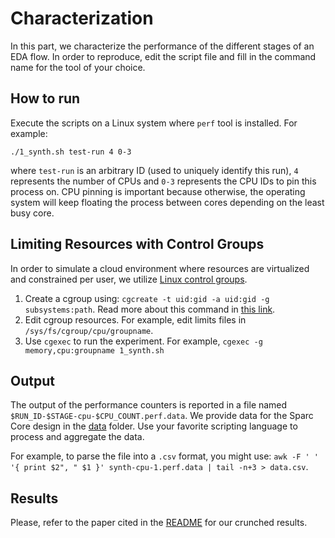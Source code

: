 # Characterization

In this part, we characterize the performance of the different stages of an EDA flow. In order to reproduce, edit the script file and fill in the command name for the tool of your choice.

## How to run

Execute the scripts on a Linux system where `perf` tool is installed. For example:

```Shell
./1_synth.sh test-run 4 0-3
```
where `test-run` is an arbitrary ID (used to uniquely identify this run), `4` represents the number of CPUs and `0-3` represents the CPU IDs to pin this process on. CPU pinning is important because otherwise, the operating system will keep floating the process between cores depending on the least busy core.


## Limiting Resources with Control Groups 

In order to simulate a cloud environment where resources are virtualized and constrained per user, we utilize [Linux control groups](https://wiki.archlinux.org/index.php/cgroups).

1. Create a cgroup using: `cgcreate -t uid:gid -a uid:gid -g subsystems:path`. Read more about this command in [this link](https://access.redhat.com/documentation/en-us/red_hat_enterprise_linux/6/html/resource_management_guide/sec-creating_cgroups).
2. Edit cgroup resources. For example, edit limits files in `/sys/fs/cgroup/cpu/groupname`.
3. Use `cgexec` to run the experiment. For example, `cgexec -g memory,cpu:groupname 1_synth.sh`

## Output

The output of the performance counters is reported in a file named `$RUN_ID-$STAGE-cpu-$CPU_COUNT.perf.data`.
We provide data for the Sparc Core design in the [data](./data) folder.
Use your favorite scripting language to process and aggregate the data.

For example, to parse the file into a `.csv` format, you might use: `awk -F ' ' '{ print $2", " $1 }' synth-cpu-1.perf.data | tail -n+3 > data.csv`.

## Results

Please, refer to the paper cited in the [README](../README.md) for our crunched results. 

